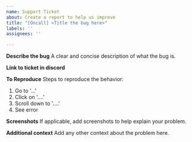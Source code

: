 ```yaml
---
name: Support Ticket
about: Create a report to help us improve
title: "[Oncall] <Title the bug here>"
labels: ''
assignees: ''

---
```


**Describe the bug**
A clear and concise description of what the bug is.

**Link to ticket in discord**

**To Reproduce**
Steps to reproduce the behavior:
1. Go to '...'
2. Click on '....'
3. Scroll down to '....'
4. See error

**Screenshots**
If applicable, add screenshots to help explain your problem.

**Additional context**
Add any other context about the problem here.
